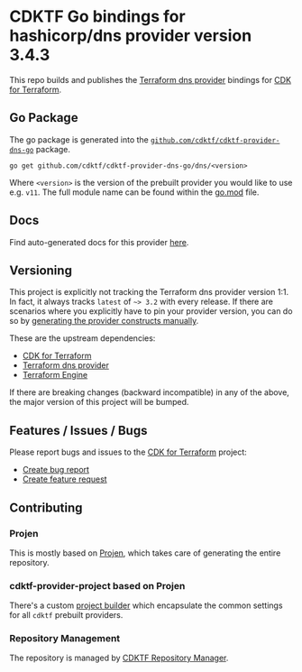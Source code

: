 # CDKTF Go bindings for hashicorp/dns provider version 3.4.3

This repo builds and publishes the [Terraform dns provider](https://registry.terraform.io/providers/hashicorp/dns/3.4.3/docs) bindings for [CDK for Terraform](https://cdk.tf).

## Go Package

The go package is generated into the [`github.com/cdktf/cdktf-provider-dns-go`](https://github.com/cdktf/cdktf-provider-dns-go) package.

`go get github.com/cdktf/cdktf-provider-dns-go/dns/<version>`

Where `<version>` is the version of the prebuilt provider you would like to use e.g. `v11`. The full module name can be found
within the [go.mod](https://github.com/cdktf/cdktf-provider-dns-go/blob/main/dns/go.mod#L1) file.

## Docs

Find auto-generated docs for this provider [here](https://github.com/cdktf/cdktf-provider-dns/blob/main/docs/API.go.md).


## Versioning

This project is explicitly not tracking the Terraform dns provider version 1:1. In fact, it always tracks `latest` of `~> 3.2` with every release. If there are scenarios where you explicitly have to pin your provider version, you can do so by [generating the provider constructs manually](https://cdk.tf/imports).

These are the upstream dependencies:

* [CDK for Terraform](https://cdk.tf)
* [Terraform dns provider](https://registry.terraform.io/providers/hashicorp/dns/3.4.3)
* [Terraform Engine](https://terraform.io)

If there are breaking changes (backward incompatible) in any of the above, the major version of this project will be bumped.

## Features / Issues / Bugs

Please report bugs and issues to the [CDK for Terraform](https://cdk.tf) project:

* [Create bug report](https://cdk.tf/bug)
* [Create feature request](https://cdk.tf/feature)

## Contributing

### Projen

This is mostly based on [Projen](https://github.com/projen/projen), which takes care of generating the entire repository.

### cdktf-provider-project based on Projen

There's a custom [project builder](https://github.com/cdktf/cdktf-provider-project) which encapsulate the common settings for all `cdktf` prebuilt providers.


### Repository Management

The repository is managed by [CDKTF Repository Manager](https://github.com/cdktf/cdktf-repository-manager/).
